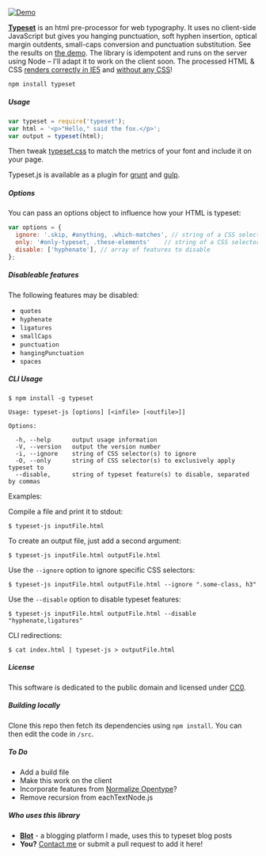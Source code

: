 [![Demo](http://i.imgur.com/adsiz94.gif)](https://blot.im/typeset)

**[Typeset](https://blot.im/typeset)** is an html pre-proces­sor for web ty­pog­ra­phy. It uses no client-side JavaScript but gives you hang­ing punc­tu­a­tion, soft hy­phen in­ser­tion, op­ti­cal mar­gin out­dents, small-caps con­ver­sion and punctuation substitution. See the results on [the demo](https://blot.im/typeset). The library is idempotent and runs on the server using Node – I'll adapt it to work on the client soon. The processed HTML & CSS  [renders correctly in IE5](http://i.imgur.com/vVGtD3V.png) and [without any CSS](http://i.imgur.com/ITM0bcG.png)!

```javascript
npm install typeset
```

##### Usage

```javascript
var typeset = require('typeset');
var html = '<p>"Hello," said the fox.</p>';
var output = typeset(html);
```

Then tweak [typeset.css](https://blot.im/typeset/demo/typeset.css) to match the metrics of your font and include it on your page.

Typeset.js is available as a plugin for [grunt](https://github.com/mobinni/grunt-typeset) and [gulp](https://github.com/lucasconstantino/gulp-typeset).

##### Options

You can pass an options object to influence how your HTML is typeset:

```javascript
var options = {
  ignore: '.skip, #anything, .which-matches', // string of a CSS selector to skip
  only: '#only-typeset, .these-elements'    // string of a CSS selector to only apply typeset,
  disable: ['hyphenate'], // array of features to disable
};
```

##### Disableable features

The following features may be disabled:

- `quotes`
- `hyphenate`
- `ligatures`
- `smallCaps`
- `punctuation`
- `hangingPunctuation`
- `spaces`

##### CLI Usage

```
$ npm install -g typeset
```

```
Usage: typeset-js [options] [<infile> [<outfile>]]

Options:

  -h, --help      output usage information
  -V, --version   output the version number
  -i, --ignore    string of CSS selector(s) to ignore
  -O, --only      string of CSS selector(s) to exclusively apply typeset to
  --disable,      string of typeset feature(s) to disable, separated by commas
```

Examples:

Compile a file and print it to stdout:

```
$ typeset-js inputFile.html
```

To create an output file, just add a second argument:

```
$ typeset-js inputFile.html outputFile.html
```

Use the `--ignore` option to ignore specific CSS selectors:

```
$ typeset-js inputFile.html outputFile.html --ignore ".some-class, h3"
```

Use the `--disable` option to disable typeset features:

```
$ typeset-js inputFile.html outputFile.html --disable "hyphenate,ligatures"
```

CLI redirections:

```
$ cat index.html | typeset-js > outputFile.html
```

##### License

This software is dedicated to the public domain and licensed under [CC0](https://github.com/davidmerfield/Typeset/blob/master/LICENSE).

##### Building locally

Clone this repo then fetch its dependencies using ```npm install```. You can then edit the code in ```/src```.

##### To Do
* Add a build file
* Make this work on the client
* Incorporate features from [Normalize Opentype](http://kennethormandy.com/journal/normalize-opentype-css)?
* Remove recursion from eachTextNode.js

##### Who uses this library

* [**Blot**](https://blot.im/) - a blogging platform I made, uses this to typeset blog posts
* **You?** [Contact me](mailto:dmerfield@gmail.com) or submit a pull request to add it here!
